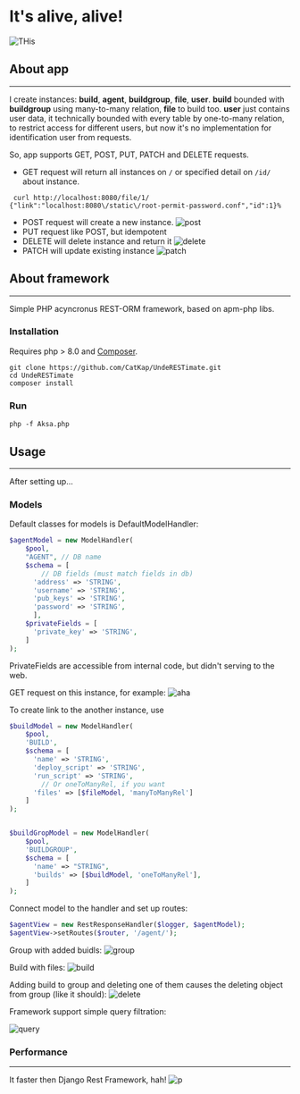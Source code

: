 # It's alive, alive!
![THis](./images/working.png)


## About app
--- 
I create instances: **build**, **agent**, **buildgroup**, **file**, **user**.
**build** bounded with **buildgroup** using many-to-many relation, **file** to build too.
**user** just contains user data, it technically bounded with every table by one-to-many relation, to restrict access for different users, but now it's no implementation for identification user from requests.

So, app supports GET, POST, PUT, PATCH and DELETE requests.
* GET request will return all instances on `/` or specified detail on `/id/` about instance.

```shell
 curl http://localhost:8080/file/1/
{"link":"localhost:8080\/static\/root-permit-password.conf","id":1}%  
```
* POST request will create a new instance.
![post](./images/Creating.png)
* PUT request like POST, but idempotent
* DELETE will delete instance and return it
![delete](./images/deleting.png)    
* PATCH will update existing instance
![patch](./images/patch.png)


## About framework
---
Simple PHP acyncronus REST-ORM framework, based on apm-php libs. 

### Installation 
Requires php > 8.0 and [Composer](https://getcomposer.org/).
```shell
git clone https://github.com/CatKap/UndeRESTimate.git
cd UndeRESTimate
composer install 
```


### Run
```shell
php -f Aksa.php
```


## Usage 
--- 
After setting up... 

### Models 
Default classes for models is DefaultModelHandler:
```php
$agentModel = new ModelHandler(
    $pool,
    "AGENT", // DB name
    $schema = [
        // DB fields (must match fields in db)
      'address' => 'STRING', 
      'username' => 'STRING',
      'pub_keys' => 'STRING',
      'password' => 'STRING',
      ],
    $privateFields = [
      'private_key' => 'STRING',
    ]
);
```
PrivateFields are accessible from internal code, but didn't serving to the web.

GET request on this instance, for example:
![aha](./images/image.png)


To create link to the another instance, use
```php
$buildModel = new ModelHandler(
    $pool,
    'BUILD',
    $schema = [
      'name' => 'STRING',
      'deploy_script' => 'STRING',
      'run_script' => 'STRING',
        // Or oneToManyRel, if you want
      'files' => [$fileModel, 'manyToManyRel']
    ]
);


$buildGropModel = new ModelHandler(
    $pool,
    'BUILDGROUP',
    $schema = [
      'name' => "STRING",
      'builds' => [$buildModel, 'oneToManyRel'],
    ]
);
```
Connect model to the handler and set up routes:
```php
$agentView = new RestResponseHandler($logger, $agentModel);
$agentView->setRoutes($router, '/agent/');
```

Group with added buidls:
![group](./images/builds.png)

Build with files:
![build](./images/files.png)

Adding build to group and deleting one of them causes the deleting object from group (like it should):
![delete](./images/deleting.png)

Framework support simple query filtration:

![query](./images/filtering.png)



### Performance
---
It faster then Django Rest Framework, hah!
![p](./images/performance.png)











